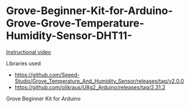# Grove-Beginner-Kit-for-Arduino-Grove-Grove-Temperature-Humidity-Sensor-DHT11-

[Instructional video](https://youtu.be/tIGbVmYPeKs)

Libraries used
- https://github.com/Seeed-Studio/Grove_Temperature_And_Humidity_Sensor/releases/tag/v2.0.0
- https://github.com/olikraus/U8g2_Arduino/releases/tag/2.31.2

Grove Beginner Kit for Arduino
